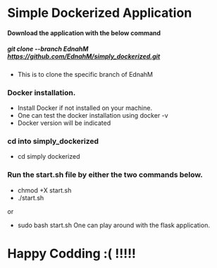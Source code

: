# Simple Dockerized Application

#### Download the application with the below command
##### git clone --branch EdnahM https://github.com/EdnahM/simply_dockerized.git
- This is to clone the specific branch of EdnahM


### Docker installation.
- Install Docker if not installed on your machine.
- One can  test the docker installation using docker -v
- Docker version will be indicated

### cd into simply_dockerized 
- cd simply dockerized

### Run the start.sh file by either the two commands below.
- chmod +X start.sh
- ./start.sh

or

- sudo bash start.sh
One can play around with the flask application.
# Happy Codding :( !!!!!
